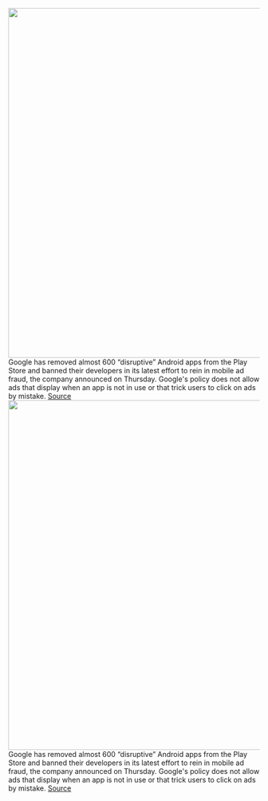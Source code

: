 <img src='https://cdn.vox-cdn.com/thumbor/iuMvo-gjC2klANRf6A-lu1NSx1A=/0x0:2040x1360/1200x800/filters:focal(857x517:1183x843)/cdn.vox-cdn.com/uploads/chorus_image/image/66345085/acastro_180508_1777_google_IO_0002.0.jpg' width='700px' /><br/>
Google has removed almost 600 “disruptive” Android apps from the Play Store and banned their developers in its latest effort to rein in mobile ad fraud, the company announced on Thursday. Google's policy does not allow ads that display when an app is not in use or that trick users to click on ads by mistake.
<a href='https://www.theverge.com/2020/2/20/21145595/google-app-ban-ads-play-store-android-user-experience'> Source <a/><img src='https://cdn.vox-cdn.com/thumbor/iuMvo-gjC2klANRf6A-lu1NSx1A=/0x0:2040x1360/1200x800/filters:focal(857x517:1183x843)/cdn.vox-cdn.com/uploads/chorus_image/image/66345085/acastro_180508_1777_google_IO_0002.0.jpg' width='700px' /><br/>
Google has removed almost 600 “disruptive” Android apps from the Play Store and banned their developers in its latest effort to rein in mobile ad fraud, the company announced on Thursday. Google's policy does not allow ads that display when an app is not in use or that trick users to click on ads by mistake.
<a href='https://www.theverge.com/2020/2/20/21145595/google-app-ban-ads-play-store-android-user-experience'> Source <a/>